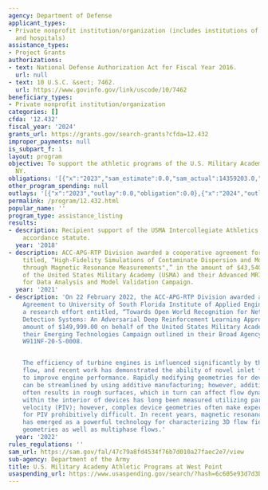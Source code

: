 ```yaml
---
agency: Department of Defense
applicant_types:
- Private nonprofit institution/organization (includes institutions of higher education
  and hospitals)
assistance_types:
- Project Grants
authorizations:
- text: National Defense Authorization Act for Fiscal Year 2016.
  url: null
- text: 10 U.S.C. &sect; 7462.
  url: https://www.govinfo.gov/link/uscode/10/7462
beneficiary_types:
- Private nonprofit institution/organization
categories: []
cfda: '12.432'
fiscal_year: '2024'
grants_url: https://grants.gov/search-grants?cfda=12.432
improper_payments: null
is_subpart_f: 1
layout: program
objective: To support the athletic programs of the U.S. Military Academy at West Point,
  NY.
obligations: '[{"x":"2023","sam_estimate":0.0,"sam_actual":14359203.0,"usa_spending_actual":0.0},{"x":"2024","sam_estimate":0.0,"sam_actual":0.0,"usa_spending_actual":0.0},{"x":"2025","sam_estimate":0.0,"sam_actual":0.0,"usa_spending_actual":0.0}]'
other_program_spending: null
outlays: '[{"x":"2023","outlay":0.0,"obligation":0.0},{"x":"2024","outlay":0.0,"obligation":0.0},{"x":"2025","outlay":0.0,"obligation":0.0}]'
permalink: /program/12.432.html
popular_name: ''
program_type: assistance_listing
results:
- description: Recipient support of the USMA Intercollegiate Athletics Program in
    accordance statute.
  year: '2018'
- description: ACC-APG-RTP Division awarded a cooperative agreement for research effort
    titled, “High-Fidelity Simulations of Contaminate Dispersion and Model Improvements
    through Magnetic Resonance Measurements",” in the amount of $43,540.00 on behalf
    of the United States Military Academy (USMA) and their Advanced MRI Measurements
    for Data Analysis and Model Validation Campaign.
  year: '2021'
- description: 'On 22 February 2022, the ACC-APG-RTP Division awarded a Cooperative
    Agreement to University of South Florida Institute of Applied Engineering for
    a research effort entitled, “Towards Open World Recognition for Network Intrusion
    Detection Systems: An Adversarial Deep Reinforcement Learning Approach” in the
    amount of $149,999.00 on behalf of the United States Military Academy (USMA) and
    their Emerging Technologies Campaign outlined in their Broad Agency Announcement,
    W911NF-20-S-0008.


    The efficiency of turbine engines is influenced significantly by the internal
    flow, and recent work has demonstrated the ability of novel inlet flow geometries
    to improve engine performance. Rapidly modifying geometries for device testing
    can be streamlined by using additive manufacturing; however, additive manufacturing
    often results in rough surfaces, which in turn can affect flow dynamics. Flow
    within the interior of devices has long been measured utilizing particle image
    velocity (PIV); however, complex device geometries often make experimental setups
    for PIV prohibitively difficult. In recent years, magnetic resonance imaging (MRI)
    has emerged as a powerful technology for characterizing 3D flow fields in complex
    geometries as well as multiphase flows.'
  year: '2022'
rules_regulations: ''
sam_url: https://sam.gov/fal/47c79a8fd4534f76b7d010a27faec2e7/view
sub-agency: Department of the Army
title: U.S. Military Academy Athletic Programs at West Point
usaspending_url: https://www.usaspending.gov/search/?hash=6c605e93d7d3ba9cf1061e3d90ae7d7f
---
```

